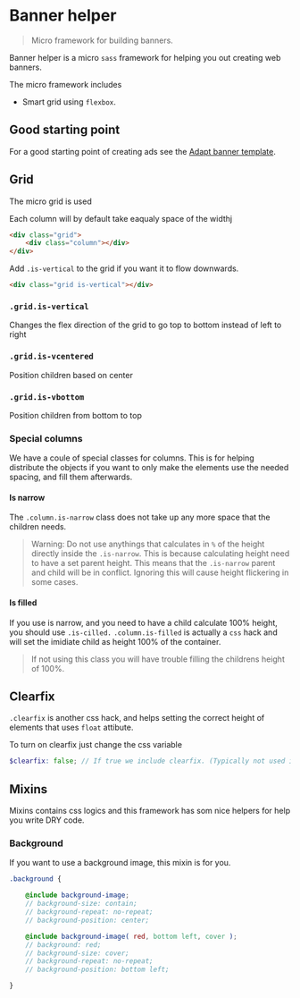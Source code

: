 # Banner helper
> Micro framework for building banners. 

Banner helper is a micro `sass` framework for helping you out creating web banners.

The micro framework includes
- Smart grid using `flexbox`.

## Good starting point
For a good starting point of creating ads see the [Adapt banner template](https://github.com/AdaptRetail/banner-template).

## Grid

The micro grid is used 

Each column will by default take eaqualy space of the widthj

```html
<div class="grid">
    <div class="column"></div>
</div>
```

Add `.is-vertical` to the grid if you want it to flow downwards.
```html
<div class="grid is-vertical"></div>
```

### `.grid.is-vertical`

Changes the flex direction of the grid to go top to bottom instead of left to right

### `.grid.is-vcentered`

Position children based on center

### `.grid.is-vbottom`

Position children from bottom to top

### Special columns

We have a coule of special classes for columns. This is for helping distribute the objects if you want to only make the elements use the needed spacing, and fill them afterwards.

#### Is narrow

The `.column.is-narrow` class does not take up any more space that the children needs.

> Warning: Do not use anythings that calculates in `%` of the height directly inside the `.is-narrow`.
> This is because calculating height need to have a set parent height.
> This means that the `.is-narrow` parent and child will be in conflict.
> Ignoring this will cause height flickering in some cases.

#### Is filled

If you use is narrow, and you need to have a child calculate 100% height, you should use `.is-cilled.`
`.column.is-filled` is actually a `css` hack and will set the imidiate child as height 100% of the container.

> If not using this class you will have trouble filling the childrens height of 100%.


## Clearfix

`.clearfix` is another css hack, and helps setting the correct height of elements that uses `float` attibute.

To turn on clearfix just change the css variable
```scss
$clearfix: false; // If true we include clearfix. (Typically not used in banners.)
```

## Mixins

Mixins contains css logics and this framework has som nice helpers for help you write DRY code.

### Background

If you want to use a background image, this mixin is for you.

```scss
.background {

    @include background-image;
    // background-size: contain;
    // background-repeat: no-repeat;
    // background-position: center;

    @include background-image( red, bottom left, cover );
    // background: red;
    // background-size: cover;
    // background-repeat: no-repeat;
    // background-position: bottom left;

}
```
